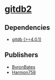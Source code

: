 # [gitdb2](https://pypi.org/project/gitdb2)

## Dependencies
- [gitdb (>=4.0.1)](packages/g/gitdb.md)



## Publishers
- [ByronBates](https://pypi.org/user/ByronBates)
- [Harmon758](https://pypi.org/user/Harmon758)

